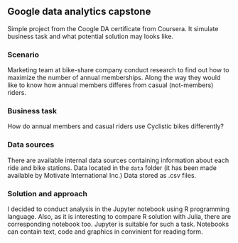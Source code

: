 ## Google data analytics capstone
Simple project from the Coogle DA certificate from Coursera. It simulate business task and what potential solution may looks like. 

### Scenario
Marketing team at bike-share company conduct research to find out how to maximize the number of annual memberships. Along the way they would like to know how annual members differes from casual (not-members) riders.
### Business task
How do annual members and casual riders use Cyclistic bikes differently?
### Data sources
There are available internal data sources containing information about each ride and bike stations. Data located in the ```data``` folder (it has been made available by
Motivate International Inc.) Data stored as .csv files.
### Solution and approach
I decided to conduct analysis in the Jupyter notebook using R programming language. Also, as it is interesting to compare R solution with Julia, there are corresponding notebook too.
Jupyter is suitable for such a task. Notebooks can contain text, code and graphics in convinient for reading form.
